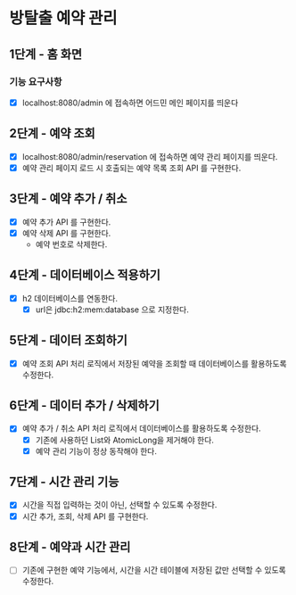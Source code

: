 # 방탈출 예약 관리

## 1단계 - 홈 화면

### 기능 요구사항
- [X] localhost:8080/admin 에 접속하면 어드민 메인 페이지를 띄운다

## 2단계 - 예약 조회
- [x] localhost:8080/admin/reservation 에 접속하면 예약 관리 페이지를 띄운다.
- [x] 예약 관리 페이지 로드 시 호출되는 예약 목록 조회 API 를 구현한다.

## 3단계 - 예약 추가 / 취소
- [x] 예약 추가 API 를 구현한다.
- [x] 예약 삭제 API 를 구현한다.
  - 예약 번호로 삭제한다.

## 4단계 - 데이터베이스 적용하기
- [x] h2 데이터베이스를 연동한다.
  - [x] url은 jdbc:h2:mem:database 으로 지정한다.

## 5단계 - 데이터 조회하기
- [x] 예약 조회 API 처리 로직에서 저장된 예약을 조회할 때 데이터베이스를 활용하도록 수정한다.

## 6단계 - 데이터 추가 / 삭제하기
- [x] 예약 추가 / 취소 API 처리 로직에서 데이터베이스를 활용하도록 수정한다.
  - [x] 기존에 사용하던 List와 AtomicLong을 제거해야 한다.
  - [x] 예약 관리 기능이 정상 동작해야 한다.

## 7단계 - 시간 관리 기능
- [x] 시간을 직접 입력하는 것이 아닌, 선택할 수 있도록 수정한다.
- [x] 시간 추가, 조회, 삭제 API 를 구현한다.

## 8단계 - 예약과 시간 관리
- [ ] 기존에 구현한 예약 기능에서, 시간을 시간 테이블에 저장된 값만 선택할 수 있도록 수정한다.